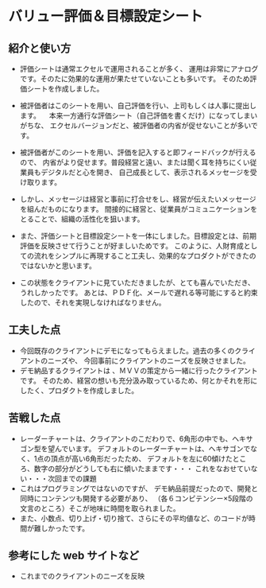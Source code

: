 # バリュー評価＆目標設定シート

## 紹介と使い方

  - 評価シートは通常エクセルで運用されることが多く、
  運用は非常にアナログです。そのたに効果的な運用が果たせていないことも多いです。
  そのため評価シートを作成しました。

  - 被評価者はこのシートを用い、自己評価を行い、上司もしくは人事に提出します。
　本来一方通行な評価シート（自己評価を書くだけ）になってしまいがちな、
エクセルバージョンだと、被評価者の内省が促せないことが多いです。

  - 被評価者がこのシートを用い、評価を記入すると即フィードバックが行えるので、
内省がより促せます。普段経営と遠い、または聞く耳を持ちにくい従業員もデジタルだと心を開き、
自己成長として、表示されるメッセージを受け取ります。

  - しかし、メッセージは経営と事前に打合せをし、経営が伝えたいメッセージを組んだものになります。
  間接的に経営と、従業員がコミュニケーションをとることで、組織の活性化を狙います。

  - また、評価シートと目標設定シートを一体にしました。目標設定とは、前期評価を反映させて行うことが好ましいためです。
  このように、人財育成としての流れをシンプルに再現すること工夫し、効果的なプロダクトができたのではないかと思います。
  
  - この状態をクライアントに見ていただきましたが、とても喜んでいただき、うれしかったです。
  あとは、ＰＤＦ化、メールで遅れる等可能にすると約束したので、それを実現しなければなりません。


## 工夫した点

  - 今回既存のクライアントにデモになってもらえました。過去の多くのクライアントのニーズや、
  今回事前にクライアントのニーズを反映させました。
  - デモ納品するクライアントは 、ＭＶＶの策定から一緒に行ったクライアントです。
  そのため、経営の想いも充分汲み取っているため、何とかそれを形にしたく、プロダクトを作成しました。

## 苦戦した点

  - レーダーチャートは、クライアントのこだわりで、6角形の中でも、ヘキサゴン型を望んでいます。
  デフォルトのレーダーチャートは、ヘキサゴンでなく、1点の頂点が高い6角形だったため、
  デフォルトを左に60傾けたところ、数字の部分がどうしても右に傾いたままです・・・
  これをなおせていない・・・次回までの課題
  - これはプログラミングではないのですが、 デモ納品前提だったので、開発と同時にコンテンツも開発する必要があり、
  （各６コンピテンシー×5段階の文言のところ）そこが地味に時間を取られました。
  - また、小数点、切り上げ・切り捨て、さらにその平均値など、のコードが時間が難しかったです。


## 参考にした web サイトなど

  - これまでのクライアントのニーズを反映
